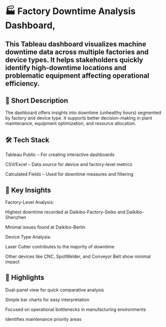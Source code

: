<h1>🏭 Factory Downtime Analysis Dashboard,</h1>
<h2>This Tableau dashboard visualizes machine downtime data across multiple factories and device types. It helps stakeholders quickly identify high-downtime locations and problematic equipment affecting operational efficiency.

<h2>📌 Short Description</h2>
The dashboard offers insights into downtime (unhealthy hours) segmented by factory and device type. It supports better decision-making in plant maintenance, equipment optimization, and resource allocation.

<h2>🛠️ Tech Stack</h2>
Tableau Public – For creating interactive dashboards

CSV/Excel – Data source for device and factory-level metrics

Calculated Fields – Used for downtime measures and filtering

<h2>📂 Key Insights</h2>
Factory-Level Analysis:

Highest downtime recorded at Daikibo-Factory-Seiko and Daikibo-Shenzhen

Minimal issues found at Daikibo-Berlin

Device Type Analysis:

Laser Cutter contributes to the majority of downtime

Other devices like CNC, SpotWelder, and Conveyor Belt show minimal impact

<h2>🌟 Highlights</h2>
Dual-panel view for quick comparative analysis

Simple bar charts for easy interpretation

Focused on operational bottlenecks in manufacturing environments

Identifies maintenance priority areas


